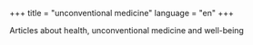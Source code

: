 +++
title = "unconventional medicine"
language = "en"
+++

Articles about health, unconventional medicine and well-being

